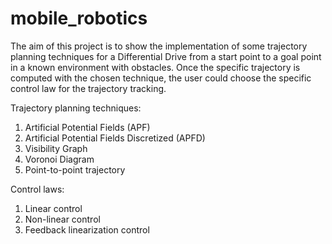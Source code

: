 # mobile_robotics
The aim of this project is to show the implementation of some trajectory planning techniques for a Differential Drive from a start point to a goal point in a known environment with obstacles. Once the specific trajectory is computed with the chosen technique, the user could choose the specific control law for the trajectory tracking. 

Trajectory planning techniques:
1) Artificial Potential Fields (APF)
2) Artificial Potential Fields Discretized (APFD)
3) Visibility Graph
4) Voronoi Diagram
5) Point-to-point trajectory

Control laws:
1) Linear control
2) Non-linear control
3) Feedback linearization control
